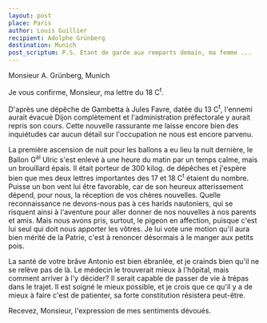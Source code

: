 ```yaml
---
layout: post
place: Paris
author: Louis Guillier
recipient: Adolphe Grünberg
destination: Munich
post_scriptum: P.S. Etant de garde aux remparts demain, ma femme ...
---
```


Monsieur A. Grünberg, Munich


Je vous confirme, Monsieur, ma lettre du 18 C<sup>t</sup>.

D'après une dépêche de Gambetta à Jules Favre, datée du 13 C<sup>t</sup>, l'ennemi aurait
évacué Dijon complètement et l'administration préfectorale y aurait repris son
cours.
Cette nouvelle rassurante me laisse encore bien des inquiétudes car aucun
détail sur l'occupation ne nous est encore parvenu.

La première ascension de nuit pour les ballons a eu lieu la nuit dernière, le
Ballon G<sup>al</sup> Ulric s'est enlevé à une heure du matin par un temps calme, mais un
brouillard épais.
Il était porteur de 300 kilog. de dépêches et j'espère bien que mes deux
lettres importantes des 17 et 18 C<sup>t</sup> étaient du nombre.
Puisse un bon vent lui être favorable, car de son heureux atterissement dépend,
pour nous, la réception de vos chères nouvelles.
Quelle reconnaissance ne devons-nous pas à ces harids nautoniers, qui se
risquent ainsi à l'aventure pour aller donner de nos nouvelles à nos parents et
amis.
Mais nous avons pris, surtout, le pigeon en affection, puisque c'est lui seul
qui doit nous apporter les vôtres.
Je lui vote une motion qu'il aura bien mérité de la Patrie, c'est à renoncer
désormais à le manger aux petits pois.

La santé de votre brâve Antonio est bien ébranlée, et je crainds bien qu'il ne
se relève pas de là.
Le médecin le trouverait mieux à l'hôpital, mais comment arriver à l'y décider?
Il serait capable de passer de vie à trépas dans le trajet.
Il est soigné le mieux possible, et je crois que ce qu'il y a de mieux à faire
c'est de patienter, sa forte constitution résistera peut-être.

Recevez, Monsieur, l'expression de mes sentiments dévoués.

